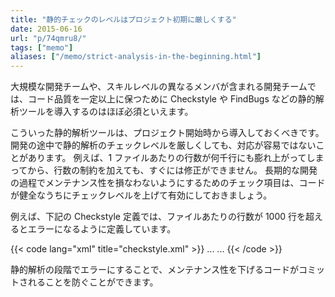 ```yaml
---
title: "静的チェックのレベルはプロジェクト初期に厳しくする"
date: 2015-06-16
url: "p/74qmru8/"
tags: ["memo"]
aliases: ["/memo/strict-analysis-in-the-beginning.html"]
---
```



大規模な開発チームや、スキルレベルの異なるメンバが含まれる開発チームでは、コード品質を一定以上に保つために Checkstyle や FindBugs などの静的解析ツールを導入するのはほぼ必須といえます。

こういった静的解析ツールは、プロジェクト開始時から導入しておくべきです。
開発の途中で静的解析のチェックレベルを厳しくしても、対応が容易ではないことがあります。
例えば、1 ファイルあたりの行数が何千行にも膨れ上がってしまってから、行数の制約を加えても、すぐには修正ができません。
長期的な開発の過程でメンテナンス性を損なわないようにするためのチェック項目は、コードが健全なうちにチェックレベルを上げて有効にしておきましょう。

例えば、下記の Checkstyle 定義では、ファイルあたりの行数が 1000 行を超えるとエラーになるように定義しています。

{{< code lang="xml" title="checkstyle.xml" >}}
<module name="Checker">
  ...
  <module name="FileLength">
    <property name="severity" value="error"/>
    <property name="max" value="1000"/>
  </module>
  ...
{{< /code >}}

静的解析の段階でエラーにすることで、メンテナンス性を下げるコードがコミットされることを防ぐことができます。

